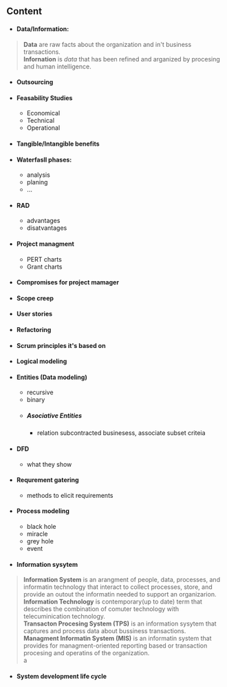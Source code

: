 ## Content

- #### Data/Information:
> **Data** are raw facts about the organization and in't business transactions.<br>
> **Infornation** is *data* that has been refined and arganized by procesing and human intelligence.

- #### Outsourcing
- #### Feasability Studies
    - Economical
    - Technical
    - Operational
- #### Tangible/Intangible benefits
- #### Waterfasll phases:
    - analysis
    - planing
    - ...
- #### RAD
    - advantages
    - disatvantages
- #### Project managment
    - PERT charts
    - Grant charts
- #### Compromises for project mamager
- #### Scope creep
- #### User stories
- #### Refactoring
- #### Scrum principles it's based on
- #### Logical modeling
- #### Entities (Data modeling)
    - recursive
    - binary
    - ##### Asociative Entities
        - relation subcontracted businesess, associate subset criteia
- #### DFD
    - what they show
- #### Requrement gatering
    - methods to elicit requirements
- #### Process modeling
    - black hole
    - miracle
    - grey hole
    - event
- #### Information sysytem
> **Information System** is an arangment of people, data, processes, and informatin technology that interact to collect processes, store, and provide an outout the informatin needed to support an organizarion.<br>
> **Information Technology** is contemporary(up to date) term that describes the combination of comuter technology with telecuminication technology. <br>
> **Transacton Procesing System (TPS)** is an information sysytem that captures and process data about bussiness transactions.<br>
> **Managment Informatin System (MIS)** is an informatin system that provides for managment-oriented reporting based or transaction procesing and operatins of the organization.<br>a

- #### System development life cycle
